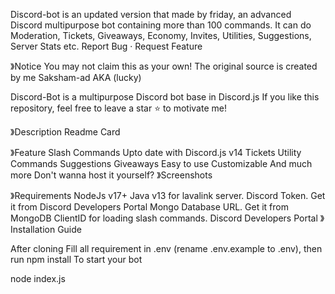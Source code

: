 Discord-bot is an updated version that made by friday, an advanced Discord multipurpose bot containing more than 100 commands.
It can do Moderation, Tickets, Giveaways, Economy, Invites, Utilities, Suggestions, Server Stats etc.
Report Bug · Request Feature

 》Notice
You may not claim this as your own! The original source is created by me Saksham-ad AKA (lucky)

Discord-Bot is a multipurpose Discord bot base in Discord.js If you like this repository, feel free to leave a star ⭐ to motivate me!

》Description
Readme Card

》Feature
 Slash Commands
 Upto date with Discord.js v14
 Tickets
 Utility Commands
 Suggestions
 Giveaways
 Easy to use
 Customizable
 And much more
 Don't wanna host it yourself?
》Screenshots



》Requirements
NodeJs v17+
Java v13 for lavalink server.
Discord Token. Get it from Discord Developers Portal
Mongo Database URL. Get it from MongoDB
ClientID for loading slash commands. Discord Developers Portal
》Installation Guide


After cloning Fill all requirement in .env (rename .env.example to .env), then run
npm install
To start your bot

node index.js
